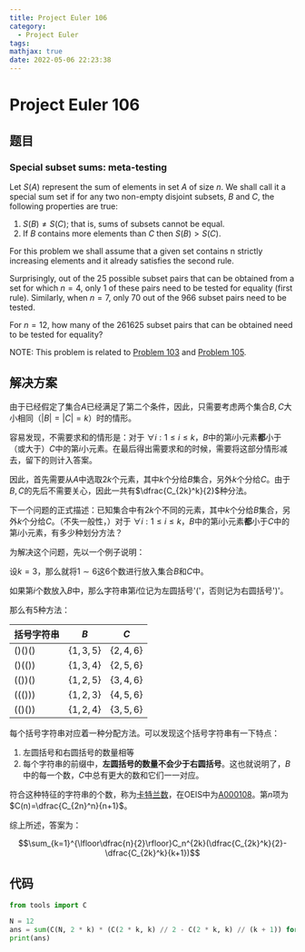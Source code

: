 ```yaml
---
title: Project Euler 106
category:
  - Project Euler
tags:
mathjax: true
date: 2022-05-06 22:23:38
---
```


<escape><!-- more --></escape>

# Project Euler 106

## 题目

### Special subset sums: meta-testing

Let $S(A)$ represent the sum of elements in set $A$ of size $n$. We shall call it a special sum set if for any two non-empty disjoint subsets, $B$ and $C$, the following properties are true:

1. $S(B) \neq S(C)$; that is, sums of subsets cannot be equal.
2. If $B$ contains more elements than $C$ then $S(B) > S(C)$.

For this problem we shall assume that a given set contains n strictly increasing elements and it already satisfies the second rule.

Surprisingly, out of the $25$ possible subset pairs that can be obtained from a set for which $n = 4$, only $1$ of these pairs need to be tested for equality (first rule). Similarly, when $n = 7$, only $70$ out of the $966$ subset pairs need to be tested.

For $n = 12$, how many of the $261625$ subset pairs that can be obtained need to be tested for equality?

NOTE: This problem is related to <a href="/103">Problem 103</a> and <a href="/105">Problem 105</a>.

## 解决方案

由于已经假定了集合$A$已经满足了第二个条件，因此，只需要考虑两个集合$B,C$大小相同（$|B|=|C|=k$）时的情形。

容易发现，不需要求和的情形是：对于 $\forall i:1\leq i\leq k$，$B$中的第$i$小元素**都**小于（或大于）$C$中的第$i$小元素。在最后得出需要求和的时候，需要将这部分情形减去，留下的则计入答案。

因此，首先需要从$A$中选取$2k$个元素，其中$k$个分给$B$集合，另外$k$个分给$C$。由于$B,C$的先后不需要关心，因此一共有$\dfrac{C_{2k}^k}{2}$种分法。

下一个问题的正式描述：已知集合中有$2k$个不同的元素，其中$k$个分给$B$集合，另外$k$个分给$C$。（不失一般性，）对于 $\forall i:1\leq i\leq k$，$B$中的第$i$小元素**都**小于$C$中的第$i$小元素，有多少种划分方法？

为解决这个问题，先以一个例子说明：

设$k=3$，那么就将$1\sim 6$这$6$个数进行放入集合$B$和$C$中。

如果第$i$个数放入$B$中，那么字符串第$i$位记为左圆括号'('，否则记为右圆括号')'。

那么有$5$种方法：

|括号字符串|$B$|$C$|
|-|-|-|
|()()()|$\{1,3,5\}$|$\{2,4,6\}$|
|()(())|$\{1,3,4\}$|$\{2,5,6\}$|
|(())()|$\{1,2,5\}$|$\{3,4,6\}$|
|((()))|$\{1,2,3\}$|$\{4,5,6\}$|
|(()())|$\{1,2,4\}$|$\{3,5,6\}$|

每个括号字符串对应着一种分配方法。可以发现这个括号字符串有一下特点：

1. 左圆括号和右圆括号的数量相等
2. 每个字符串的前缀中，**左圆括号的数量不会少于右圆括号**。这也就说明了，$B$中的每一个数，$C$中总有更大的数和它们一一对应。

符合这种特征的字符串的个数，称为[卡特兰数](https://mathworld.wolfram.com/CatalanNumber.html)，在OEIS中为[A000108](https://oeis.org/A000108)。第$n$项为$C(n)=\dfrac{C_{2n}^n}{n+1}$。

综上所述，答案为：

$$\sum_{k=1}^{\lfloor\dfrac{n}{2}\rfloor}C_n^{2k}(\dfrac{C_{2k}^k}{2}-\dfrac{C_{2k}^k}{k+1})$$

## 代码

```py
from tools import C

N = 12
ans = sum(C(N, 2 * k) * (C(2 * k, k) // 2 - C(2 * k, k) // (k + 1)) for k in range(1, N // 2 + 1))
print(ans)

```
